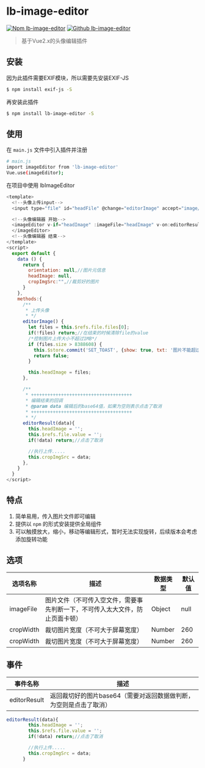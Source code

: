 # lb-image-editor
[![Npm lb-image-editor](https://img.shields.io/badge/Npm-0.2.1-red.svg)](https://www.npmjs.com/package/lb-image-editor) [![Github lb-image-editor](https://img.shields.io/badge/Github-0.2.1-green.svg)](https://www.npmjs.com/package/lb-image-editor)

> 基于Vue2.x的头像编辑插件

## 安装
因为此插件需要EXIF模块，所以需要先安装EXIF-JS
``` bash
$ npm install exif-js -S
```
再安装此插件
``` bash
$ npm install lb-image-editor -S
```
## 使用
在 `main.js` 文件中引入插件并注册

``` bash
# main.js
import imageEditor from 'lb-image-editor'
Vue.use(imageEditor);
```

在项目中使用 lbImageEditor

```js
<template>
  <!--头像上传input-->
  <input type="file" id="headFile" @change="editorImage" accept="image/*" ref="file"/>

  <!--头像编辑器 开始-->
  <imageEditor v-if="headImage" :imageFile="headImage" v-on:editorResult="editorResult($event)">
  </imageEditor>
  <!--头像编辑器 结束-->
</template>
<script>
  export default {
    data () {
      return {
        orientation: null,//图片元信息
        headImage: null,
        cropImgSrc:"",//裁剪好的图片
      }
    },
    methods:{
      /**
       * 上传头像
       * */
      editorImage() {
        let files = this.$refs.file.files[0];
        if(!files) return;//在结束的时候清除file的value
        /*控制图片上传大小不超过1MB*/
        if (files.size > 8388608) {
          this.$store.commit('SET_TOAST', {show: true, txt: '图片不能超过1MB大小'});
          return false;
        }

        this.headImage = files;
      },

      /**
       * +++++++++++++++++++++++++++++++++++++
       * 编辑结束的回调
       * @param data 编辑后的base64值，如果为空则表示点击了取消
       * +++++++++++++++++++++++++++++++++++++
       * */
      editorResult(data){
        this.headImage = '';
        this.$refs.file.value = '';
        if(!data) return;//点击了取消

        //执行上传.....
        this.cropImgSrc = data;
      },
    }
  }
</script>
```

## 特点
1. 简单易用，传入图片文件即可编辑
2. 提供以 `npm` 的形式安装提供全局组件
3. 可以触摸放大，缩小，移动等编辑形式，暂时无法实现旋转，后续版本会考虑添加旋转功能

## 选项
| 选项名称 | 描述 | 数据类型 | 默认值 |
| ------ | ------ | ------ | ------ |
| imageFile | 图片文件（不可传入空文件，需要事先判断一下，不可传入太大文件，防止页面卡顿） | Object | null |
| cropWidth | 裁切图片宽度（不可大于屏幕宽度） | Number | 260 |
| cropWidth | 裁切图片宽度（不可大于屏幕宽度） | Number | 260 |

## 事件
| 事件名称 | 描述 |
| ------ | ------ |
| editorResult | 返回裁切好的图片base64（需要对返回数据做判断，为空则是点击了取消） |


``` js
editorResult(data){
        this.headImage = '';
        this.$refs.file.value = '';
        if(!data) return;//点击了取消

        //执行上传.....
        this.cropImgSrc = data;
      }
```
